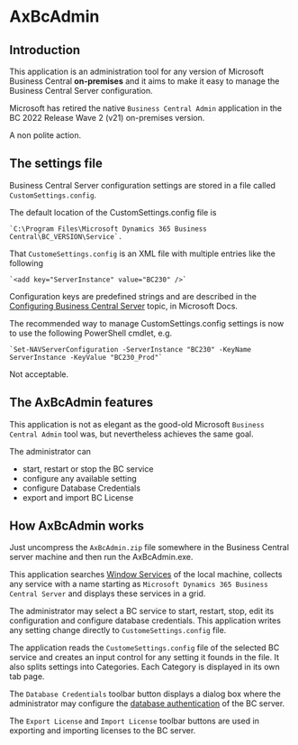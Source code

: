 # AxBcAdmin

## Introduction
This application is an administration tool for any version of Microsoft Business Central **on-premises** and it aims to make it easy to manage the Business Central Server configuration.

Microsoft has retired the native `Business Central Admin` application in the BC 2022 Release Wave 2 (v21) on-premises version. 

A non polite action.

## The settings file

Business Central Server configuration settings are stored in a file called `CustomSettings.config`.

The default location of the CustomSettings.config file is 

    `C:\Program Files\Microsoft Dynamics 365 Business Central\BC_VERSION\Service`.

That `CustomeSettings.config` is an XML file with multiple entries like the following

	`<add key="ServerInstance" value="BC230" />`

Configuration keys are predefined strings and are described in the [Configuring Business Central Server](https://learn.microsoft.com/en-us/dynamics365/business-central/dev-itpro/administration/configure-server-instance) topic, in Microsoft Docs.
	
The recommended way to manage CustomSettings.config settings is now to use the following PowerShell cmdlet, e.g.

	`Set-NAVServerConfiguration -ServerInstance "BC230" -KeyName ServerInstance -KeyValue "BC230_Prod"`

Not acceptable.

## The AxBcAdmin features

This application is not as elegant as the good-old Microsoft `Business Central Admin` tool was, but nevertheless achieves the same goal.

The administrator can

- start, restart or stop the BC service
- configure any available setting
- configure Database Credentials
- export and import BC License

## How AxBcAdmin works

Just uncompress the `AxBcAdmin.zip` file somewhere in the Business Central server machine and then run the AxBcAdmin.exe.

This application searches [Window Services](https://en.wikipedia.org/wiki/Windows_service) of the local machine, collects any service with a name starting as `Microsoft Dynamics 365 Business Central Server` and displays these services in a grid.

The administrator may select a BC service to start, restart, stop, edit its configuration and configure database credentials. This application writes any setting change directly to `CustomeSettings.config` file.

The application reads the `CustomeSettings.config` file of the selected BC service and creates an input control for any setting it founds in the file. It also splits settings into Categories. Each Category is displayed in its own tab page.

The `Database Credentials` toolbar button displays a dialog box where the administrator may configure the [database authentication](https://learn.microsoft.com/en-us/dynamics365/business-central/dev-itpro/administration/configure-sql-server-authentication) of the BC server.

The `Export License` and `Import License` toolbar buttons are used in exporting and importing licenses to the BC server.



 